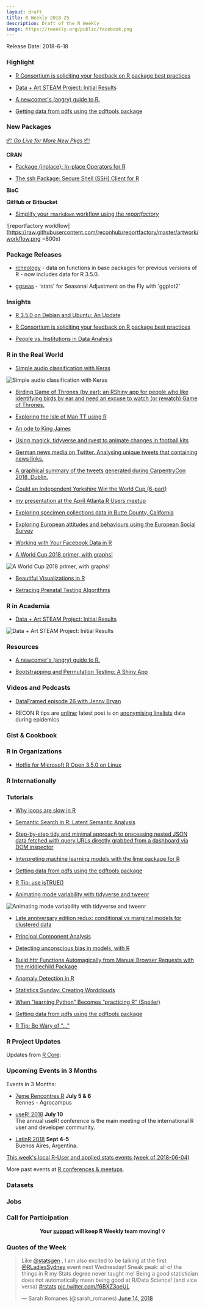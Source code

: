 ```yaml
---
layout: draft
title: R Weekly 2018-25
description: Draft of the R Weekly
image: https://rweekly.org/public/facebook.png
---
```


Release Date: 2018-6-18

###  Highlight

+ [R Consortium is soliciting your feedback on R package best practices](https://www.r-consortium.org/uncategorized/2018/06/12/r-consortium-is-soliciting-your-feedback-on-r-package-best-practices)

+ [Data + Art STEAM Project: Initial Results](https://www.littlemissdata.com/blog/steam-data-art1)

+ [A newcomer's (angry) guide to R.](http://arrgh.tim-smith.us/)

+ [Getting data from pdfs using the pdftools package](http://www.brodrigues.co/blog/2018-06-10-scraping_pdfs/)

###  New Packages

<p class="added-hostname"><a href="https://rweekly.org/live" target="_blank" class="externalLink">📦 <i>Go Live for More New Pkgs</i> 📦</a></p>

**CRAN**

+ [Package {inplace}: In-place Operators for R](https://cran.r-project.org/package=inplace)

+ [The ssh Package: Secure Shell (SSH) Client for R](https://ropensci.org/technotes/2018/06/12/ssh-02/)

**BioC**


**GitHub or Bitbucket**

+ [Simplify your `rmarkdown` workflow using the *reportfactory*](https://github.com/reconhub/reportfactory)

![reportfactory workflow](https://raw.githubusercontent.com/reconhub/reportfactory/master/artwork/workflow.png =800x)


### Package Releases

+ [rcheology](https://github.com/hughjonesd/rcheology) - data on functions in base packages for previous versions of R - now includes data for R 3.5.0.

+ [ggseas](http://freerangestats.info/blog/2018/06/15/ggseas-and-tcomp-update) - 'stats' for Seasonal Adjustment on the Fly with 'ggplot2'



### Insights

+ [R 3.5.0 on Debian and Ubuntu: An Update](http://dirk.eddelbuettel.com/blog/2018/06/11#r_3_5_0_deb_update)

+ [R Consortium is soliciting your feedback on R package best practices](https://www.r-consortium.org/uncategorized/2018/06/12/r-consortium-is-soliciting-your-feedback-on-r-package-best-practices)

+ [People vs. Institutions in Data Analysis](https://simplystatistics.org/2018/06/15/people-vs-institutions-in-data-analysis/)


### R in the Real World

+ [Simple audio classification with Keras](https://tensorflow.rstudio.com/blog/simple-audio-classification-keras.html)

![Simple audio classification with Keras](https://upload.wikimedia.org/wikipedia/commons/6/61/FFT-Time-Frequency-View.png)

+ [Birding Game of Thrones (by ear): an RShiny app for people who like identifying birds by ear and need an excuse to watch (or rewatch) Game of Thrones. ](https://cbalantic.shinyapps.io/birding-got/)

+ [Exploring the Isle of Man TT using R](http://dm13450.github.io/2018/06/12/Isle-of-Man-TT.html)

+ [An ode to King James](https://simplystatistics.org/2018/06/10/an-ode-to-king-james/)

+ [Using magick, tidyverse and rvest to animate changes in football kits](https://guyabel.com/post/football-kits/)


+ [German news media on Twitter. Analysing unique tweets that containing news links.](https://franziloew.github.io/news_tweets/rtweets)

+ [A graphical summary of the tweets generated during CarpentryCon 2018, Dublin.](https://carpentries.org/2018/06/carpentrycon-tweets)

+ [Could an Independent Yorkshire Win the World Cup (6-part)](http://www.robert-hickman.eu/post/yorkshire_world_cup_1/)

+ [my presentation at the April Atlanta R Users meetup](https://www.tychobra.com/posts/2018-04-25-atlanta-r-users-presentation/)

+ [Exploring specimen collections data in Butte County, California](https://recology.info/2018/06/butte-county/)

+ [Exploring European attitudes and behaviours using the European Social Survey](https://ropensci.org/blog/2018/06/14/essurvey/)

+ [Working with Your Facebook Data in R](http://www.deeplytrivial.com/2018/06/working-with-your-facebook-data-in-r.html)

+ [A World Cup 2018 primer, with graphs!](https://austinwehrwein.com/data-visualization/world-cup/)

![A World Cup 2018 primer, with graphs!](https://austinwehrwein.com/data-visualization/world-cup_files/figure-html/unnamed-chunk-3-1.png)

+ [Beautiful Visualizations in R](http://www.deeplytrivial.com/2018/06/beautiful-visualizations-in-r.html)

+ [Retracing Prenatal Testing Algorithms](http://staff.math.su.se/hoehle/blog/2018/06/14/prc.html)


###  R in Academia

+ [Data + Art STEAM Project: Initial Results](https://www.littlemissdata.com/blog/steam-data-art1)

![Data + Art STEAM Project: Initial Results](https://static1.squarespace.com/static/58eef8846a4963e429687a4d/t/5b210938aa4a9940a90e81b0/1528891720603/multiple?format=2500w)

###  Resources

+ [A newcomer's (angry) guide to R.](http://arrgh.tim-smith.us/)

+ [Bootstrapping and Permutation Testing: A Shiny App](https://mattkmiecik.com/post-Bootstrapping-and-Permutation-Testing-Shiny-App.html)

###  Videos and Podcasts

+ [DataFramed episode 26 with Jenny Bryan](https://www.datacamp.com/community/podcast/spreadsheets-data-science)

+ RECON R tips are [online](https://www.repidemicsconsortium.org/resources/); latest post is on [anonymising linelists](https://www.youtube.com/embed/1Zx0aQNxatY) data during epidemics




### Gist & Cookbook




###  R in Organizations

+ [Hotfix for Microsoft R Open 3.5.0 on Linux](http://blog.revolutionanalytics.com/2018/06/hotfix-for-mro-350-on-linux.html)

### R Internationally



###  Tutorials

+ [Why loops are slow in R](https://privefl.github.io/blog/why-loops-are-slow-in-r/)

+ [Semantic Search in R: Latent Semantic Analysis](http://annamarbut.blogspot.com/2018/06/semantic-search-in-r-latent-semantic.html)

+ [Step-by-step tidy and minimal approach to processing nested JSON data fetched with query URLs directly grabbed from a dashboard via DOM inspector](https://ellocke.github.io/post/r-fetching-json-data-on-the-github-to-gitlab-exodus-from-june-2018/)

+ [Interpreting machine learning models with the lime package for R](http://blog.revolutionanalytics.com/2018/06/lime-package.html)

+ [Getting data from pdfs using the pdftools package](http://www.brodrigues.co/blog/2018-06-10-scraping_pdfs/)

+ [R Tip: use isTRUE()](http://www.win-vector.com/blog/2018/06/r-tip-use-istrue/)

+ [Animating mode variability with tidyverse and tweenr](http://www.questionflow.org/2018/06/14/animating-mode-variability-with-tidyverse-and-tweenr/)

![Animating mode variability with tidyverse and tweenr](https://raw.githubusercontent.com/rweekly/image/master/2018/mode-variability.png)

+ [Late anniversary edition redux: conditional vs marginal models for clustered data](https://www.rdatagen.net/post/mixed-effect-models-vs-gee/)

+ [Principal Component Analysis](https://mvaugoyeau.netlify.com/post/principal-component-analysis/)

+ [Detecting unconscious bias in models, with R](http://blog.revolutionanalytics.com/2018/06/understanding-bias.html)

+ [Build httr Functions Automagically from Manual Browser Requests with the middlechild Package](https://rud.is/b/2018/06/15/build-httr-functions-automagically-from-manual-browser-requests-with-the-middlechild-package/)

+ [Anomaly Detection in R](https://r-posts.com/anomaly-detection-in-r/)

+ [Statistics Sunday: Creating Wordclouds](http://www.deeplytrivial.com/2018/06/statistics-sunday-creating-wordclouds.html)

+ [When “learning Python” Becomes “practicing R” (Spoiler)](https://freakonometrics.hypotheses.org/52439)

+ [Getting data from pdfs using the pdftools package](http://www.brodrigues.co/blog/2018-06-10-scraping_pdfs/)

+ [R Tip: Be Wary of "…"](http://www.win-vector.com/blog/2018/06/r-tip-be-wary-of/)

<!--<div class="post-more-begin"></div><div class="post-more-end"></div>-->


###  R Project Updates

Updates from [R Core](http://developer.r-project.org/blosxom.cgi/R-devel/NEWS):




###  Upcoming Events in 3 Months

Events in 3 Months:

+ [7eme Rencontres R](https://r2018-rennes.sciencesconf.org/)  **July 5 & 6** <br />
Rennes - Agrocampus

+ [useR! 2018](https://user2018.r-project.org/) **July 10** <br />
The annual useR! conference is the main meeting of the international R user and developer community.

+ [LatinR 2018](http://latin-r.com/) **Sept 4-5** <br />
Buenos Aires, Argentina.

[This week's local R-User and applied stats events (week of 2018-06-04)](https://community.rstudio.com/t/upcoming-r-community-events-week-of-2018-06-04/9079)

More past events at [R conferences & meetups](https://conf.rweekly.org).

### Datasets




### Jobs




###  Call for Participation

<p class="hide-support added-hostname support-rweekly" style="text-align: center;font-weight: bold;">Your <a class="non-visited externalLink" href="https://www.patreon.com/rweekly" onclick="pas(this)">support</a> will keep R Weekly team moving! 💡</p>

###  Quotes of the Week

<blockquote class="twitter-tweet" data-lang="en"><p lang="en" dir="ltr">Like <a href="https://twitter.com/statsgen?ref_src=twsrc%5Etfw">@statsgen</a> , I am also excited to be talking at the first <a href="https://twitter.com/RLadiesSydney?ref_src=twsrc%5Etfw">@RLadiesSydney</a> event next Wednesday! Sneak peak: all of the things in R my Stats degree never taught me! Being a good statistician does not automatically mean being good at R/Data Science! (and vice versa) <a href="https://twitter.com/hashtag/rstats?src=hash&amp;ref_src=twsrc%5Etfw">#rstats</a> <a href="https://t.co/f6BXZ3oeUL">pic.twitter.com/f6BXZ3oeUL</a></p>&mdash; Sarah Romanes (@sarah_romanes) <a href="https://twitter.com/sarah_romanes/status/1007132388625805312?ref_src=twsrc%5Etfw">June 14, 2018</a></blockquote>

